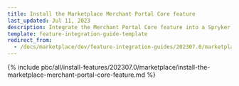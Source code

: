 ```yaml
---
title: Install the Marketplace Merchant Portal Core feature
last_updated: Jul 11, 2023
description: Integrate the Merchant Portal Core feature into a Spryker project.
template: feature-integration-guide-template
redirect_from:
  - /docs/marketplace/dev/feature-integration-guides/202307.0/marketplace-merchant-portal-core-feature-integration.html
---
```


{% include pbc/all/install-features/202307.0/marketplace/install-the-marketplace-merchant-portal-core-feature.md %} <!-- To edit, see /_includes/pbc/all/install-features/202307.0/marketplace/install-the-marketplace-merchant-portal-core-feature.md -->
